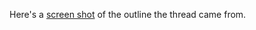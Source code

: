 Here's a <a href="http://scripting.com/images/2020/02/19/screenShotThreadOfTweets.png">screen shot</a> of the outline the thread came from.

